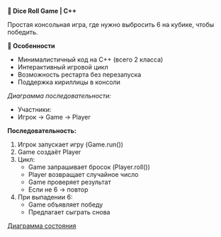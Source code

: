 **🎲 Dice Roll Game | C++**

Простая консольная игра, где нужно выбросить 6 на кубике, чтобы победить.


 **🚀 Особенности**
- Минималистичный код на C++ (всего 2 класса)
- Интерактивный игровой цикл
- Возможность рестарта без перезапуска
- Поддержка кириллицы в консоли

*Диаграмма последовательности:*
- Участники:
- Игрок -> Game -> Player

**Последовательность:**
1. Игрок запускает игру (Game.run())
2. Game создаёт Player
3. Цикл:
   - Game запрашивает бросок (Player.roll())
   - Player возвращает случайное число
   - Game проверяет результат
   - Если не 6 -> повтор
4. При выпадении 6:
   - Game объявляет победу
   - Предлагает сыграть снова


[Диаграмма состояния](https://imgur.com/a/4nXj3pb)
